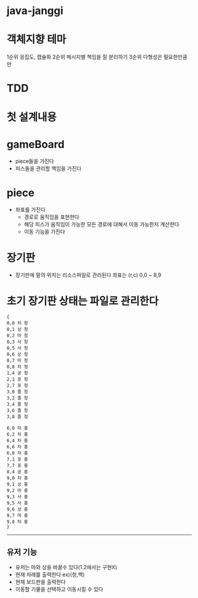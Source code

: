 # java-janggi

# 객체지향 테마

1순위 응집도, 캡슐화
2순위 메시지별 책임을 잘 분리하기
3순위 다형성은 필요한만큼만

# TDD

# 첫 설계내용

# gameBoard

- piece들을 가진다
- 피스들을 관리할 책임을 가진다

# piece

- 좌표를 가진다
    - 경로로 움직임을 표현한다
    - 해당 피스가 움직임이 가능한 모든 경로에 대해서 이동 가능한지 계산한다
    - 이동 기능을 가진다

# 장기판

- 장기판에 말의 위치는 리소스파일로 관리된다
  좌표는 (r,c) 0,0 ~ 8,9

# 초기 장기판 상태는 파일로 관리한다

```text
{
0,0 차 청
0,1 상 청
0,2 마 청
0,3 사 청
0,5 사 청
0,6 상 청
0,7 마 청
0,8 차 청
1,4 궁 청
2,1 포 청
2,7 포 청
3,0 졸 청
3,2 졸 청
3,4 졸 청
3,6 졸 청
3,8 졸 청

6,0 차 홍
6,2 차 홍
6,4 차 홍
6,6 차 홍
6,8 차 홍
7,1 포 홍
7,7 포 홍
8,4 궁 홍
9,0 차 홍
9,1 상 홍
9,2 마 홍
9,3 사 홍
9,5 사 홍
9,6 상 홍
9,7 마 홍
9,8 차 홍
}
```

---
## 유저 기능

- 유저는 마와 상을 바꿀수 있다(1.2에서는 구현X)
- 현재 차례를 출력한다 ex)(청,백)
- 현재 보드판을 출력한다
- 이동할 기물을 선택하고 이동시킬 수 있다
